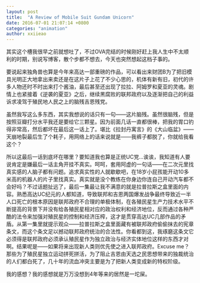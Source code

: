 ```yaml
---
layout: post
title:  "A Review of Mobile Suit Gundam Unicorn"
date: 2016-07-01 21:07:14 +0800
categories: "animation"
author: xxiieao
---
```


其实这个槽我很早之前就想吐了，不过OVA完结的时候刚好赶上我人生中不太顺利的时期，别说写博客，散个步都不想去，今天也突然想起这档子事的。

要说起来独角兽也算是今年来高达一部重磅的作品，可以看出来财团B为了把旧模具光明正大地拿出来卖还是在这片子上花了不少心思的，机体有新有旧，初代的许多人物还时不时出来打个酱油，最后甚至还出现了拉拉、阿姆罗和夏亚的灵魂。剧情上也紧接着《逆袭的夏亚》之后，继续黑腐败的联邦政府以及逐渐把自己的利益诉求凌驾于殖民地人民之上的脑残吉恩残党。

虽然我写这么多东西，其实我想说的话只有一句——这片脑残。虽然很脑残，但是按照豆瓣打分水平我还是要给它三颗星。因为前面几话一直都很棒，把我的胃口钓得非常高，然后都坏在最后这一话上了。堪比《拉封丹寓言》的《大山临盆》——天崩地裂最后生了个耗子，用网络上的话来说就是——我裤子都脱了，你就给我看这个？

所以这最后一话到底坏在哪里？要知道我也算是正统UC党...诶诶，我知道有人要说肯定是嫌最后一话主角开挂不真实。呵呵，套用阿虚的一句话——在二次元里找真实感的人脑子都有问题。追求真实性的人就歇歇吧，在18岁小屁孩能开动10多米高的机器人的片子里找真实。真实就是没个教练在你身边你连自己开动汽车都不会好吗？不过话题扯远了，最后一集最让我不满意的就是拉普拉斯之盒里面的内容。熟悉高达UC纪元的人都知道，导致联邦和吉恩两国爆发战争最终导致近一半人口死亡的根本原因是联邦政府不合理的单极体制，在各殖民星生产力技术水平不断提高的背景下并没有给各殖民星相对应的政治权利和经济地位，反而通过各种严酷的法令来加强对殖民星的控制和经济压榨，这才是贯穿高达UC几部作品的矛盾。从第一集里就提示观众——拉普拉斯之盒里面藏有被联邦政府偷偷抹去的宪章条文，而这个条文足以撼动联邦政府统治的合法性。你看都到这，我琢磨这条文它必须得是联邦政府必须承认殖民星作为独立政治与经济实体地位这样的东西才对啊。结果呢是——如果将来出现新人类则优先使之进入联邦政府。Excuse me？那些为了殖民星独立运动拼死拼活，为了阻止吉恩由天选之民思想带来的独裁统治的人们都白死了，几十年的流血冲突主要是为了把新人类变成新的特权阶级。

我的感想？我的感想就是万万没想到4年等来的居然是一坨屎。
